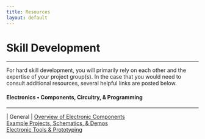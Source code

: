 ```yaml
---
title: Resources
layout: default
---
```


# Skill Development

---

For hard skill development, you will primarily rely on each other and the expertise of your project group(s). In the case that you would need to consult additional resources, several helpful links are posted below.

#### Electronics • Components, Circuitry, & Programming

---

| General                   | [Overview of Electronic Components](https://learn.adafruit.com/guides/beginner)<br> [Example Projects, Schematics, & Demos](https://learn.adafruit.com/guides/projects)<br> [Electronic Tools & Prototyping](https://learn.adafruit.com/guides/tutorials)<br> 
